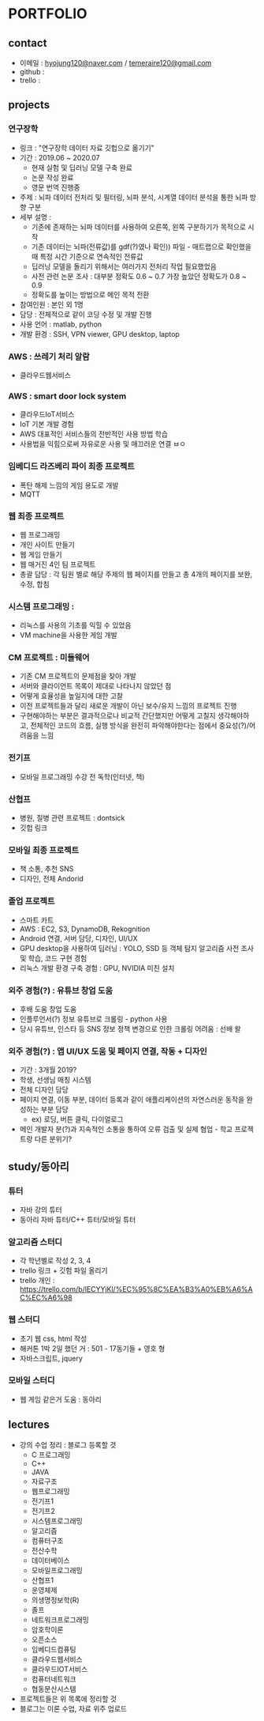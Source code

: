 # PORTFOLIO

## contact
- 이메일 : hyojung120@naver.com / temeraire120@gmail.com
- github : 
- trello : 

## projects
### 연구장학 
- 링크 : "연구장학 데이터 자료 깃헙으로 옮기기"
- 기간 : 2019.06 ~ 2020.07
  - 현재 실험 및 딥러닝 모델 구축 완료
  - 논문 작성 완료 
  - 영문 번역 진행중
- 주제 : 뇌파 데이터 전처리 및 필터링, 뇌파 분석, 시계열 데이터 분석을 통한 뇌파 방향 구분
- 세부 설명 : 
  - 기존에 존재하는 뇌파 데이터를 사용하여 오른쪽, 왼쪽 구분하기가 목적으로 시작
  - 기존 데이터는 뇌파(전류값)를 gdf(?)였나 확인)) 파일 - 매트랩으로 확인했을 때 특정 시간 기준으로 연속적인 전류값
  - 딥러닝 모델을 돌리기 위해서는 여러가지 전처리 작업 필요했었음
  - 사전 관련 논문 조사 : 대부분 정확도 0.6 ~ 0.7 가장 높았던 정확도가 0.8 ~ 0.9 
  - 정확도를 높이는 방법으로 메인 목적 전환
- 참여인원 : 본인 외 1명
- 담당 : 전체적으로 같이 코딩 수정 및 개발 진행
- 사용 언어 : matlab, python
- 개발 환경 : SSH, VPN viewer, GPU desktop, laptop
### AWS : 쓰레기 처리 알람
- 클라우드웹서비스 
### AWS : smart door lock system
- 클라우드IoT서비스
- IoT 기본 개발 경험 
- AWS 대표적인 서비스들의 전반적인 사용 방법 학습
- 사용법을 익힘으로써 자유로운 사용 및 매끄러운 연결 ㅂㅇ
### 임베디드 라즈베리 파이 최종 프로젝트 
- 폭탄 해제 느낌의 게임 용도로 개발 
- MQTT
### 웹 최종 프로젝트 
- 웹 프로그래밍
- 개인 사이트 만들기 
- 웹 게임 만들기 
- 웹 매거진 4인 팀 프로젝트 
- 총괄 담당 : 각 팀원 별로 해당 주제의 웹 페이지를 만들고 총 4개의 페이지를 보완, 수정, 합침 
### 시스템 프로그래밍 : 
- 리눅스를 사용의 기초를 익힐 수 있었음 
- VM machine을 사용한 게임 개발
### CM 프로젝트 : 미들웨어 
- 기존 CM 프로젝트의 문제점을 찾아 개발 
- 서버와 클라이언트 목록이 제대로 나타나지 않았던 점
- 어떻게 효율성을 높일지에 대한 고찰
- 이전 프로젝트들과 달리 새로운 개발이 아닌 보수/유지 느낌의 프로젝트 진행
- 구현해야하는 부분은 결과적으로나 비교적 간단했지만 어떻게 고칠지 생각해야하고, 전체적인 코드의 흐름, 실행 방식을 완전히 파악해야한다는 점에서 중요성(?)/어려움을 느낌
### 전기프
- 모바일 프로그래밍 수강 전 독학(인터넷, 책)
### 산협프
- 병원, 질병 관련 프로젝트 : dontsick
- 깃헙 링크
### 모바일 최종 프로젝트 
- 책 소통, 추천 SNS
- 디자인, 전체 Andorid
### 졸업 프로젝트 
- 스마트 카트
- AWS : EC2, S3, DynamoDB, Rekognition
- Android 연결, 서버 담당, 디자인, UI/UX
- GPU desktop을 사용하여 딥러닝 : YOLO, SSD 등 객체 탐지 알고리즘 사전 조사 및 학습, 코드 구현 경험
- 리눅스 개발 환경 구축 경험 : GPU, NVIDIA 미친 설치 
### 외주 경험(?) : 유튜브 창업 도움
- 후배 도움 창업 도움 
- 인플루언서(?) 정보 유튜브로 크롤링 - python 사용
- 당시 유튜브, 인스타 등 SNS 정보 정책 변경으로 인한 크롤링 어려움 : 선배 왈
### 외주 경험(?) : 앱 UI/UX 도움 및 페이지 연결, 작동 + 디자인
- 기간 : 3개월 2019? 
- 학생, 선생님 매칭 시스템 
- 전체 디자인 담당
- 페이지 연결, 이동 부분, 데이터 등록과 같이 애플리케이션의 자연스러운 동작을 완성하는 부분 담당
  - ex) 로딩, 버튼 클릭, 다이얼로그
- 메인 개발자 분(?)과 지속적인 소통을 통하여 오류 검출 및 실제 협업 - 학교 프로젝트랑 다른 분위기?

## study/동아리
### 튜터 
- 자바 강의 튜터 
- 동아리 자바 튜터/C++ 튜터/모바일 튜터
### 알고리즘 스터디
- 각 학년별로 작성 2, 3, 4
- trello 링크 + 깃험 파일 올리기 
- trello 개인 : https://trello.com/b/lECYYjKl/%EC%95%8C%EA%B3%A0%EB%A6%AC%EC%A6%98
### 웹 스터디
- 초기 웹 css, html 작성 
- 해커톤 1박 2일 했던 거 : 501 - 17동기들 + 영호 형
- 자바스크립트, jquery
### 모바일 스터디
- 웹 게임 같은거 도움 : 동아리 

## lectures
- 강의 수업 정리 : 블로그 등록할 것 
  - C 프로그래밍
  - C++ 
  - JAVA
  - 자료구조
  - 웹프로그래밍
  - 전기프1
  - 전기프2
  - 시스템프로그래밍
  - 알고리즘
  - 컴퓨터구조
  - 전산수학
  - 데이터베이스
  - 모바일프로그래밍
  - 산협프1
  - 운영체제
  - 의생명정보학(R)
  - 졸프
  - 네트워크프로그래밍
  - 암호학이론
  - 오픈소스
  - 임베디드컴퓨팅
  - 클라우드웹서비스
  - 클라우드IOT서비스
  - 컴퓨터네트워크
  - 협동분산시스템
- 프로젝트들은 위 목록에 정리할 것
- 블로그는 이론 수업, 자료 위주 업로드
